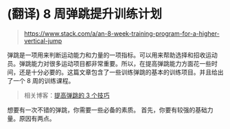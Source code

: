 # (翻译) 8 周弹跳提升训练计划
> https://www.stack.com/a/an-8-week-training-program-for-a-higher-vertical-jump

弹跳是一项用来判断运动能力和力量的一项指标。可以用来帮助选择和招收运动员。弹跳能力对很多运动项目都非常重要。所以，在提高弹跳能力方面花一些时间，还是十分必要的。这篇文章包含了一些训练弹跳的基本的训练项目。并且给出了一个 8 周的训练课程。

> 相关博客：[提高弹跳的 3 个技巧](https://www.stack.com/a/3-tips-to-instantly-increase-your-vertical-jump)

想要有一次不错的弹跳，你需要一些必备的素质。
首先，你要有较强的基础力量。原因有两点。
